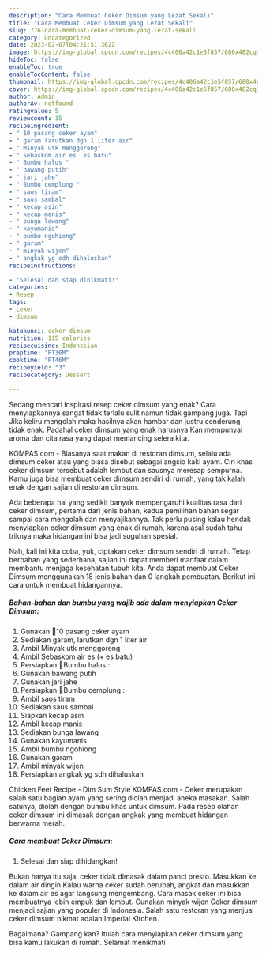```yaml
---
description: "Cara Membuat Ceker Dimsum yang Lezat Sekali"
title: "Cara Membuat Ceker Dimsum yang Lezat Sekali"
slug: 776-cara-membuat-ceker-dimsum-yang-lezat-sekali
category: Uncategorized
date: 2023-02-07T04:21:51.362Z
image: https://img-global.cpcdn.com/recipes/4c406a42c1e5f857/680x482cq70/ceker-dimsum-foto-resep-utama.jpg
hideToc: false
enableToc: true
enableTocContent: false
thumbnail: https://img-global.cpcdn.com/recipes/4c406a42c1e5f857/680x482cq70/ceker-dimsum-foto-resep-utama.jpg
cover: https://img-global.cpcdn.com/recipes/4c406a42c1e5f857/680x482cq70/ceker-dimsum-foto-resep-utama.jpg
author: Admin
authorAv: notfound
ratingvalue: 5
reviewcount: 15
recipeingredient:
- " 10 pasang ceker ayam"
- " garam larutkan dgn 1 liter air"
- " Minyak utk menggoreng"
- " Sebaskom air es  es batu"
- " Bumbu halus "
- " bawang putih"
- " jari jahe"
- " Bumbu cemplung "
- " saos tiram"
- " saus sambal"
- " kecap asin"
- " kecap manis"
- " bunga lawang"
- " kayumanis"
- " bumbu ngohiong"
- " garam"
- " minyak wijen"
- " angkak yg sdh dihaluskan"
recipeinstructions:

- "Selesai dan siap dinikmati!"
categories:
- Resep
tags:
- ceker
- dimsum

katakunci: ceker dimsum 
nutrition: 115 calories
recipecuisine: Indonesian
preptime: "PT36M"
cooktime: "PT46M"
recipeyield: "3"
recipecategory: Dessert

---
```



Sedang mencari inspirasi resep ceker dimsum yang enak? Cara menyiapkannya sangat tidak terlalu sulit namun tidak gampang juga. Tapi Jika keliru mengolah maka hasilnya akan hambar dan justru cenderung tidak enak. Padahal ceker dimsum yang enak harusnya Kan mempunyai aroma dan cita rasa yang dapat memancing selera kita.


KOMPAS.com - Biasanya saat makan di restoran dimsum, selalu ada dimsum ceker atau yang biasa disebut sebagai angsio kaki ayam. Ciri khas ceker dimsum tersebut adalah lembut dan sausnya meresap sempurna. Kamu juga bisa membuat ceker dimsum sendiri di rumah, yang tak kalah enak dengan sajian di restoran dimsum.

Ada beberapa hal yang sedikit banyak mempengaruhi kualitas rasa dari ceker dimsum, pertama dari jenis bahan, kedua pemilihan bahan segar sampai cara mengolah dan menyajikannya. Tak perlu pusing kalau hendak menyiapkan ceker dimsum yang enak di rumah, karena asal sudah tahu triknya maka hidangan ini bisa jadi suguhan spesial.


Nah, kali ini kita coba, yuk, ciptakan ceker dimsum sendiri di rumah. Tetap berbahan yang sederhana, sajian ini dapat memberi manfaat dalam membantu menjaga kesehatan tubuh kita. Anda dapat membuat Ceker Dimsum menggunakan 18 jenis bahan dan 0 langkah pembuatan. Berikut ini cara untuk membuat hidangannya.

<!--inarticleads1-->

##### Bahan-bahan dan bumbu yang wajib ada dalam menyiapkan Ceker Dimsum:

1. Gunakan  🐓10 pasang ceker ayam
1. Sediakan  garam, larutkan dgn 1 liter air
1. Ambil  Minyak utk menggoreng
1. Ambil  Sebaskom air es (+ es batu)
1. Persiapkan  🐓Bumbu halus :
1. Gunakan  bawang putih
1. Gunakan  jari jahe
1. Persiapkan  🐓Bumbu cemplung :
1. Ambil  saos tiram
1. Sediakan  saus sambal
1. Siapkan  kecap asin
1. Ambil  kecap manis
1. Sediakan  bunga lawang
1. Gunakan  kayumanis
1. Ambil  bumbu ngohiong
1. Gunakan  garam
1. Ambil  minyak wijen
1. Persiapkan  angkak yg sdh dihaluskan


Chicken Feet Recipe - Dim Sum Style KOMPAS.com - Ceker merupakan salah satu bagian ayam yang sering diolah menjadi aneka masakan. Salah satunya, diolah dengan bumbu khas untuk dimsum. Pada resep olahan ceker dimsum ini dimasak dengan angkak yang membuat hidangan berwarna merah. 

<!--inarticleads2-->

##### Cara membuat Ceker Dimsum:


1. Selesai dan siap dihidangkan!

Bukan hanya itu saja, ceker tidak dimasak dalam panci presto. Masukkan ke dalam air dingin Kalau warna ceker sudah berubah, angkat dan masukkan ke dalam air es agar langsung mengembang. Cara masak ceker ini bisa membuatnya lebih empuk dan lembut. Gunakan minyak wijen Ceker dimsum menjadi sajian yang populer di Indonesia. Salah satu restoran yang menjual ceker dimsum nikmat adalah Imperial Kitchen. 

Bagaimana? Gampang kan? Itulah cara menyiapkan ceker dimsum yang bisa kamu lakukan di rumah. Selamat menikmati
